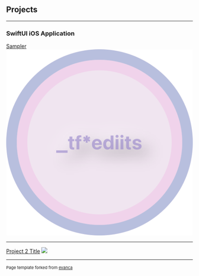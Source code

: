 ## Projects

---

### SwiftUI iOS Application

[Sampler](/sample_page)
<img src="images/CircSampler_HomePage.png?raw=true"/>

---

[Project 2 Title](/pdf/sample_presentation.pdf)
<img src="images/dummy_thumbnail.jpg?raw=true"/>

---
<p style="font-size:11px">Page template forked from <a href="https://github.com/evanca/quick-portfolio">evanca</a></p>
<!-- Remove above link if you don't want to attibute -->

